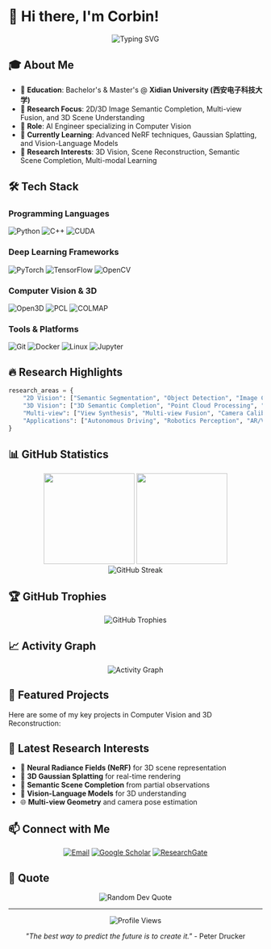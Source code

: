 # 👋 Hi there, I'm Corbin!

<div align="center">
  <img src="https://readme-typing-svg.demolab.com?font=Fira+Code&size=24&duration=3000&pause=1000&color=2E96F7&center=true&vCenter=true&width=600&lines=AI+Engineer+%7C+Computer+Vision+Researcher;2D%2F3D+Image+Analysis+%26+Semantic+Completion;Multi-view+Fusion+%26+3D+Reconstruction;XDU+%7C+西安电子科技大学" alt="Typing SVG" />
</div>

## 🎓 About Me

- 🏫 **Education**: Bachelor's & Master's @ **Xidian University (西安电子科技大学)**
- 🔬 **Research Focus**: 2D/3D Image Semantic Completion, Multi-view Fusion, and 3D Scene Understanding
- 💼 **Role**: AI Engineer specializing in Computer Vision
- 🌱 **Currently Learning**: Advanced NeRF techniques, Gaussian Splatting, and Vision-Language Models
- 🎯 **Research Interests**: 3D Vision, Scene Reconstruction, Semantic Scene Completion, Multi-modal Learning

## 🛠️ Tech Stack

### Programming Languages
![Python](https://img.shields.io/badge/Python-3776AB?style=for-the-badge&logo=python&logoColor=white)
![C++](https://img.shields.io/badge/C++-00599C?style=for-the-badge&logo=cplusplus&logoColor=white)
![CUDA](https://img.shields.io/badge/CUDA-76B900?style=for-the-badge&logo=nvidia&logoColor=white)

### Deep Learning Frameworks
![PyTorch](https://img.shields.io/badge/PyTorch-EE4C2C?style=for-the-badge&logo=pytorch&logoColor=white)
![TensorFlow](https://img.shields.io/badge/TensorFlow-FF6F00?style=for-the-badge&logo=tensorflow&logoColor=white)
![OpenCV](https://img.shields.io/badge/OpenCV-5C3EE8?style=for-the-badge&logo=opencv&logoColor=white)

### Computer Vision & 3D
![Open3D](https://img.shields.io/badge/Open3D-47A141?style=for-the-badge&logo=3d&logoColor=white)
![PCL](https://img.shields.io/badge/PCL-0080FF?style=for-the-badge&logo=pointcloud&logoColor=white)
![COLMAP](https://img.shields.io/badge/COLMAP-FF6B6B?style=for-the-badge&logo=camera&logoColor=white)

### Tools & Platforms
![Git](https://img.shields.io/badge/Git-F05032?style=for-the-badge&logo=git&logoColor=white)
![Docker](https://img.shields.io/badge/Docker-2496ED?style=for-the-badge&logo=docker&logoColor=white)
![Linux](https://img.shields.io/badge/Linux-FCC624?style=for-the-badge&logo=linux&logoColor=black)
![Jupyter](https://img.shields.io/badge/Jupyter-F37626?style=for-the-badge&logo=jupyter&logoColor=white)

## 🔥 Research Highlights

```python
research_areas = {
    "2D Vision": ["Semantic Segmentation", "Object Detection", "Image Completion"],
    "3D Vision": ["3D Semantic Completion", "Point Cloud Processing", "3D Reconstruction"],
    "Multi-view": ["View Synthesis", "Multi-view Fusion", "Camera Calibration"],
    "Applications": ["Autonomous Driving", "Robotics Perception", "AR/VR"]
}
```

## 📊 GitHub Statistics

<div align="center">
  <img height="180em" src="https://github-readme-stats.vercel.app/api?username=Corbin-xdu&show_icons=true&theme=tokyonight&include_all_commits=true&count_private=true"/>
  <img height="180em" src="https://github-readme-stats.vercel.app/api/top-langs/?username=Corbin-xdu&layout=compact&langs_count=8&theme=tokyonight"/>
</div>

<div align="center">
  <img src="https://github-readme-streak-stats.herokuapp.com/?user=Corbin-xdu&theme=tokyonight" alt="GitHub Streak"/>
</div>

## 🏆 GitHub Trophies

<div align="center">
  <img src="https://github-profile-trophy.vercel.app/?username=Corbin-xdu&theme=tokyonight&no-frame=true&row=1&column=7" alt="GitHub Trophies"/>
</div>

## 📈 Activity Graph

<div align="center">
  <img src="https://github-readme-activity-graph.vercel.app/graph?username=Corbin-xdu&theme=tokyo-night&hide_border=true" alt="Activity Graph"/>
</div>

## 🌟 Featured Projects

Here are some of my key projects in Computer Vision and 3D Reconstruction:

<!-- 你可以添加具体项目 -->
<!-- 
[![Project Name](https://github-readme-stats.vercel.app/api/pin/?username=Corbin-xdu&repo=project-name&theme=tokyonight)](https://github.com/Corbin-xdu/project-name)
-->

## 📝 Latest Research Interests

- 🧠 **Neural Radiance Fields (NeRF)** for 3D scene representation
- 🎨 **3D Gaussian Splatting** for real-time rendering
- 🔮 **Semantic Scene Completion** from partial observations
- 🤖 **Vision-Language Models** for 3D understanding
- 🌐 **Multi-view Geometry** and camera pose estimation

## 📫 Connect with Me

<div align="center">
  
[![Email](https://img.shields.io/badge/Email-D14836?style=for-the-badge&logo=gmail&logoColor=white)](hbkangovo@gmail.com)
[![Google Scholar](https://img.shields.io/badge/Google_Scholar-4285F4?style=for-the-badge&logo=google-scholar&logoColor=white)](https://scholar.google.com/citations?user=yourid)
[![ResearchGate](https://img.shields.io/badge/ResearchGate-00CCBB?style=for-the-badge&logo=researchgate&logoColor=white)](https://www.researchgate.net/profile/yourprofile)

</div>

## 💭 Quote

<div align="center">
  <img src="https://quotes-github-readme.vercel.app/api?type=horizontal&theme=tokyonight" alt="Random Dev Quote"/>
</div>

---

<div align="center">
  <img src="https://komarev.com/ghpvc/?username=Corbin-xdu&label=Profile%20Views&color=0e75b6&style=flat" alt="Profile Views" />
  
  *"The best way to predict the future is to create it."* - Peter Drucker
</div>
